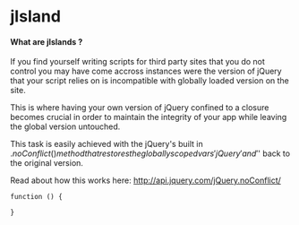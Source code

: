 jIsland
=======

#### What are jIslands ?

If you find yourself writing scripts for third party sites that you do not control
you may have come accross instances were the version of jQuery that your script relies
on is incompatible with globally loaded version on the site.

This is where having your own version of jQuery confined to a closure becomes crucial in order
to maintain the integrity of your app while leaving the global version untouched.

This task is easily achieved with the jQuery's built in $.noConflict() method that restores the globally scoped
vars 'jQuery' and '$' back to the original version.

Read about how this works here: http://api.jquery.com/jQuery.noConflict/



    function () {
    
    }

